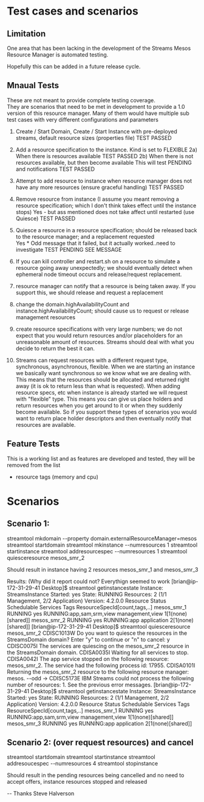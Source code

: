 # Test cases and scenarios

## Limitation
One area that has been lacking in the development of the Streams Mesos Resource Manager is automated testing.  

Hopefully this can be added in a future release cycle.

## Mnaual Tests
These are not meant to provide complete testing coverage.  
They are scenarios that need to be met in development to provide a 1.0 version of this resource manager.
Many of them would have multiple sub test cases with very different configurations and parameters

1) Create / Start Domain, Create / Start Instance
	with pre-deployed streams, default resource sizes (properties file)
	TEST PASSED
	
2) Add a resource specification to the instance.  Kind is set to FLEXIBLE
	2a) When there is resources available
		TEST PASSED
	2b) When there is not resources available, but then become available
		This will test PENDING and notifications
		TEST PASSED

3) Attempt to add resource to instance when resource manager does not have any more resources 
	(ensure graceful handling)
	TEST PASSED

4) Remove resource from instance (I assume you meant removing a resource specification;
	which I don't think takes effect until the instance stops)
	Yes - but ass mentioned does not take affect until restarted (use Quiesce)
	TEST PASSED

5) Quiesce a resource in a resource specification; 
	should be released back to the resource manager; and a replacement requested	
	Yes * Odd message that it failed, but it actually worked..need to investigate
	TEST PENDING SEE MESSAGE
	
6) If you can kill controller and restart.sh on a resource to simulate a resource 
	going away unexpectedly; we should eventually detect when ephemeral node timeout 
	occurs and release/request replacement.

7) resource manager can notify that a resource is being taken away. If you support this, we should release and request a replacement

8) change the domain.highAvailabilityCount and instance.highAvailabilityCount; should cause us to request or release management resources

9) create resource specifications with very large numbers; we do not expect that you would return resources and/or placeholders for an unreasonable amount of resources. Streams should deal with what you decide to return the best it can.

10) Streams can request resources with a different request type, synchronous, asynchronous, flexible. 
	When we are starting an instance we basically want synchronous so we know what we are dealing with.
	This means that the resources should be allocated and returned right away 
	(it is ok to return less than what is requested). 
	When adding resource specs, etc when instance 
	is already started we will request with "flexible" type. This means you can give us place holders
	and return resources when you get around to it or when they suddenly become available. 
	So if you support these types of scenarios you would want to return place holder descriptors 
	and then eventually notify that resources are available.
	
Feature Tests
-------------
This is a working list and as features are developed and tested, they will be removed from the list
- resource tags (memory and cpu)

Scenarios
=========
	
Scenario 1:
-----------

streamtool mkdomain --property domain.externalResourceManager=mesos
streamtool startdomain
streamtool mkinstance --numresources 1
streamtool startinstance
streamtool addresourcespec --numresources 1
streamtool quiesceresource mesos_smr_2

Should result in instance having 2 resources mesos_smr_1 and mesos_smr_3

Results: 
(Why did it report could not?  Everythign seemed to work
[brian@ip-172-31-29-41 Desktop]$ streamtool getinstancestate
Instance: StreamsInstance Started: yes State: RUNNING Resources: 2 (1/1 Management, 2/2 Application) Version: 4.2.0.0
Resource    Status  Schedulable Services                  Tags            ResourceSpecId[count,tags,..]
mesos_smr_1 RUNNING yes         RUNNING:app,sam,srm,view  management,view 1[1(none)[shared]]
mesos_smr_2 RUNNING yes         RUNNING:app               application     2[1(none)[shared]]
[brian@ip-172-31-29-41 Desktop]$ streamtool quiesceresource mesos_smr_2
CDISC1013W Do you want to quiesce the resources in the StreamsDomain domain? Enter "y" to continue or "n" to cancel: y
CDISC0075I The services are quiescing on the mesos_smr_2 resource in the StreamsDomain domain.
CDISA0035I Waiting for all services to stop.
CDISA0042I The app service stopped on the following resource: mesos_smr_2. The service had the following process id: 17955.
CDISA0101I Returning the mesos_smr_2 resource to the following resource manager: mesos.
--odd -> CDISC5173E IBM Streams could not process the following number of resources: 1. See the previous error messages.
[brian@ip-172-31-29-41 Desktop]$ streamtool getinstancestate
Instance: StreamsInstance Started: yes State: RUNNING Resources: 2 (1/1 Management, 2/2 Application) Version: 4.2.0.0
Resource    Status  Schedulable Services                  Tags            ResourceSpecId[count,tags,..]
mesos_smr_1 RUNNING yes         RUNNING:app,sam,srm,view  management,view 1[1(none)[shared]]
mesos_smr_3 RUNNING yes         RUNNING:app               application     2[1(none)[shared]]


Scenario 2: (over request resources) and cancel
-----------------------------------------------

streamtool startdomain
streamtool startinstance
streamtool addresoucespec --numresources 4
streamtool stopinstance

Should result in the pending resources being cancelled and no need to accept offers, instance resources stopped and released

	
-- Thanks Steve Halverson